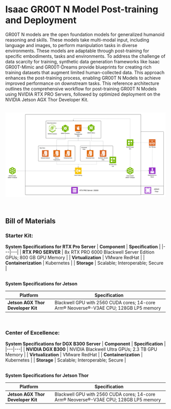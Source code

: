 # Isaac GR00T N Model Post-training and Deployment
GR00T N models are the open foundation models for generalized humanoid reasoning and skills. These models take multi-modal input, including language and images, to perform manipulation tasks in diverse environments. These models are adaptable through post-training for specific embodiments, tasks and environments.
To address the challenge of data scarcity for training, synthetic data generation frameworks like Isaac GR00T-Mimic and GR00T-Dreams provide blueprints for creating rich training datasets that augment limited human-collected data. This approach enhances the post-training process, enabling GR00T N Models to achieve improved performance on downstream tasks.
This reference architecture outlines the comprehensive workflow for post-training GR00T N Models using NVIDIA RTX PRO Servers, followed by optimized deployment on the NVIDIA Jetson AGX Thor Developer Kit.
<br><br>


![Workflow Diagram](gr00t-n-model-workflow-diagram.png "Workflow Diagram")

<br>

## Bill of Materials
### Starter Kit:
**System Specifications for RTX Pro Server**
| **Component** | **Specification** |
|---|---|
| **RTX PRO SERVER** | 8x RTX PRO 6000 Blackwell Server Edition GPUs; 800 GB GPU Memory |
| **Virtualization** | VMware RedHat |
| **Containerization** | Kubernetes |
| **Storage** | Scalable; Interoperable; Secure |

<br>**System Specifications for Jetson**

| **Platform** | **Specification** |
|---|---|
| **Jetson AGX Thor Developer Kit** | Blackwell GPU with 2560 CUDA cores; 14-core Arm® Neoverse®-V3AE CPU; 128GB LP5 memory |

<br>

### Center of Excellence:
**System Specifications for DGX B300 Server**
| **Component** | **Specification** |
|---|---|
| **NVIDIA DGX B300** | NVIDIA Blackwell Ultra GPUs; 2.3 TB GPU Memory |
| **Virtualization** | VMware RedHat |
| **Containerization** | Kubernetes |
| **Storage** | Scalable; Interoperable; Secure |

<br>**System Specifications for Jetson Thor**

| **Platform** | **Specification** |
|---|---|
| **Jetson AGX Thor Developer Kit** | Blackwell GPU with 2560 CUDA cores; 14-core Arm® Neoverse®-V3AE CPU; 128GB LP5 memory |